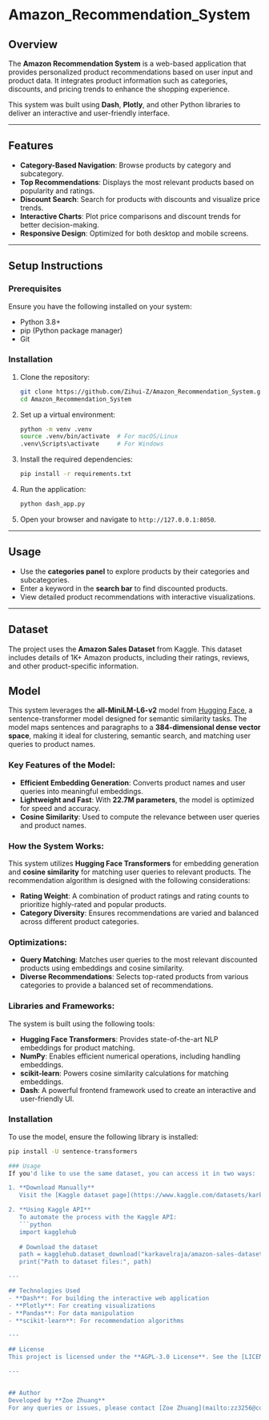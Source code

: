 # Amazon_Recommendation_System

## Overview
The **Amazon Recommendation System** is a web-based application that provides personalized product recommendations based on user input and product data. It integrates product information such as categories, discounts, and pricing trends to enhance the shopping experience.

This system was built using **Dash**, **Plotly**, and other Python libraries to deliver an interactive and user-friendly interface.

---

## Features
- **Category-Based Navigation**: Browse products by category and subcategory.
- **Top Recommendations**: Displays the most relevant products based on popularity and ratings.
- **Discount Search**: Search for products with discounts and visualize price trends.
- **Interactive Charts**: Plot price comparisons and discount trends for better decision-making.
- **Responsive Design**: Optimized for both desktop and mobile screens.

---

## Setup Instructions

### Prerequisites
Ensure you have the following installed on your system:
- Python 3.8+
- pip (Python package manager)
- Git

### Installation
1. Clone the repository:
    ```bash
    git clone https://github.com/Zihui-Z/Amazon_Recommendation_System.git
    cd Amazon_Recommendation_System
    ```

2. Set up a virtual environment:
    ```bash
    python -m venv .venv
    source .venv/bin/activate  # For macOS/Linux
    .venv\Scripts\activate     # For Windows
    ```

3. Install the required dependencies:
    ```bash
    pip install -r requirements.txt
    ```

4. Run the application:
    ```bash
    python dash_app.py
    ```

5. Open your browser and navigate to `http://127.0.0.1:8050`.

---

## Usage
- Use the **categories panel** to explore products by their categories and subcategories.
- Enter a keyword in the **search bar** to find discounted products.
- View detailed product recommendations with interactive visualizations.

---

## Dataset
The project uses the **Amazon Sales Dataset** from Kaggle. This dataset includes details of 1K+ Amazon products, including their ratings, reviews, and other product-specific information.

## Model
This system leverages the **all-MiniLM-L6-v2** model from [Hugging Face](https://huggingface.co/sentence-transformers/all-MiniLM-L6-v2), a sentence-transformer model designed for semantic similarity tasks. The model maps sentences and paragraphs to a **384-dimensional dense vector space**, making it ideal for clustering, semantic search, and matching user queries to product names.

### Key Features of the Model:
- **Efficient Embedding Generation**: Converts product names and user queries into meaningful embeddings.
- **Lightweight and Fast**: With **22.7M parameters**, the model is optimized for speed and accuracy.
- **Cosine Similarity**: Used to compute the relevance between user queries and product names.

### How the System Works:
This system utilizes **Hugging Face Transformers** for embedding generation and **cosine similarity** for matching user queries to relevant products. The recommendation algorithm is designed with the following considerations:
- **Rating Weight**: A combination of product ratings and rating counts to prioritize highly-rated and popular products.
- **Category Diversity**: Ensures recommendations are varied and balanced across different product categories.

### Optimizations:
- **Query Matching**: Matches user queries to the most relevant discounted products using embeddings and cosine similarity.
- **Diverse Recommendations**: Selects top-rated products from various categories to provide a balanced set of recommendations.

### Libraries and Frameworks:
The system is built using the following tools:
- **Hugging Face Transformers**: Provides state-of-the-art NLP embeddings for product matching.
- **NumPy**: Enables efficient numerical operations, including handling embeddings.
- **scikit-learn**: Powers cosine similarity calculations for matching embeddings.
- **Dash**: A powerful frontend framework used to create an interactive and user-friendly UI.

### Installation
To use the model, ensure the following library is installed:
```bash
pip install -U sentence-transformers

### Usage
If you'd like to use the same dataset, you can access it in two ways:

1. **Download Manually**  
   Visit the [Kaggle dataset page](https://www.kaggle.com/datasets/karkavelrajaj/amazon-sales-dataset/data), download the dataset as a ZIP file, and extract it to your local directory.

2. **Using Kaggle API**  
   To automate the process with the Kaggle API:
   ```python
   import kagglehub
   
   # Download the dataset
   path = kagglehub.dataset_download("karkavelraja/amazon-sales-dataset")
   print("Path to dataset files:", path)

---

## Technologies Used
- **Dash**: For building the interactive web application
- **Plotly**: For creating visualizations
- **Pandas**: For data manipulation
- **scikit-learn**: For recommendation algorithms

---

## License
This project is licensed under the **AGPL-3.0 License**. See the [LICENSE](./LICENSE) file for details.

---


## Author
Developed by **Zoe Zhuang**  
For any queries or issues, please contact [Zoe Zhuang](mailto:zz3256@columbia.edu).

